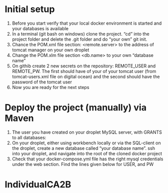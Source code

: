 # Initial setup
1.	Before you start verify that your local docker environment is started and your databases is available
2.	In a terminal (git bash on windows) clone the project.  “cd” into the project folder and delete the .git folder and do “your own” git init. 
3.	Chance the POM.xml file section: <project><properties><remote.server> to the address of tomcat manager on your own droplet
4.	Change the POM.xlm file section <project><properties><db.name> to your own “database name”
5.	On githib create 2 new secrets on the repository: REMOTE_USER and REMOTE_PW. The first should have of your of your tomcat user (from tomcat-users.xml file on digital ocean) and the second should have the password of the tomcat user
6.	Now you are ready for the next steps

# Deploy the project (manually) via Maven
1.	The user you have created on your droplet MySQL server, with GRANTS to all databases:
2.	On your droplet, either using workbench locally or via the SQL-client on the droplet, create a new database called “your database name”. ssh into your droplet, and navigate into the root of the cloned docker project 
3.	Check that your docker-compose.yml file has the right mysql credentials under the web section. Find the lines given below for USER, and PW
# IndividualCA2B
